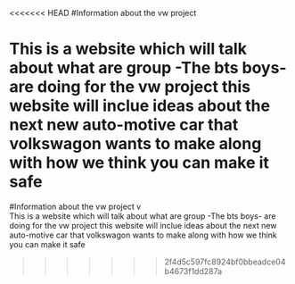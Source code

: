 <<<<<<< HEAD
#Information about the vw project

This is a website which will talk about what are group -The bts boys- are doing for the vw project this website will inclue ideas about the next new auto-motive car that volkswagon wants to make along with how we think you can make it safe
=======
#Information about the vw project
  v  
This is a website which will talk about what are group -The bts boys- are doing for the vw project this website will inclue ideas about the next new auto-motive car that volkswagon wants to make along with how we think you can make it safe
>>>>>>> 2f4d5c597fc8924bf0bbeadce04b4673f1dd287a
